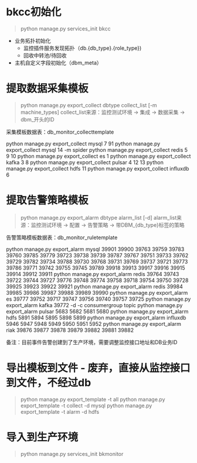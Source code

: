 # bkcc初始化

> python manage.py services_init bkcc

- 业务拓扑初始化
  - 监控插件服务发现拓扑（db.{db_type}.{role_type})
  - 回收中转池/待回收
- 主机自定义字段初始化（dbm_meta）

# 提取数据采集模板

> python manage.py export_collect dbtype collect_list [-m machine_types]
> collect_list来源：监控测试环境 -> 集成 -> 数据采集 -> dbm_开头的ID

采集模板数据表：db_monitor_collecttemplate

python manage.py export_collect mysql 7 91
python manage.py export_collect mysql 14 -m spider
python manage.py export_collect redis 5 9 10
python manage.py export_collect es 1
python manage.py export_collect kafka 3 8
python manage.py export_collect pulsar 4 12 13
python manage.py export_collect hdfs 11
python manage.py export_collect influxdb 6


# 提取告警策略模板

> python manage.py export_alarm dbtype alarm_list [-d]
> alarm_list来源：监控测试环境 -> 配置 -> 告警策略 -> 带DBM_{db_type}标签的策略

告警策略模板数据表：db_monitor_ruletemplate

python manage.py export_alarm mysql 39901 39900 39763 39759 39783 39760 39785 39779 39723 39738 39739 39787 39767 39751 39733 39762 39729 39782 39734 39788 39730 39768 39731 39769 39737 39721 39773 39786 39771 39742 39755 39745 39789 39918 39913 39917 39916 39915 39914 39912 39911
python manage.py export_alarm redis 39764 39743 39722 39744 39727 39776 39748 39774 39758 39718 39754 39750 39728 39925 39923 39922 39921
python manage.py export_alarm redis 39984 39985 39986 39987 39988 39989 39990
python manage.py export_alarm es 39777 39752 39717 39747 39756 39740 39757 39725
python manage.py export_alarm kafka 39772 -d -c consumergroup topic
python manage.py export_alarm pulsar 5683 5682 5681 5680
python manage.py export_alarm hdfs 5891 5894 5895 5898 5899
python manage.py export_alarm influxdb 5946 5947 5948 5949 5950 5951 5952
python manage.py export_alarm riak 39876 39877 39878 39879 39882 39881 39882


备注：目前事件告警创建到了生产环境，需要调整监控接口地址和DB业务ID

# 导出模板到文件 - 废弃，直接从监控接口到文件，不经过db

> python manage.py export_template -t all
> python manage.py export_template -t collect -d mysql
> python manage.py export_template -t alarm -d hdfs

# 导入到生产环境

> python manage.py services_init bkmonitor